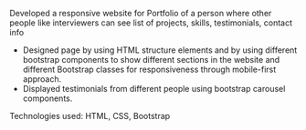 Developed a responsive website for Portfolio of a person where other people like interviewers can see list of projects, skills, testimonials, contact info 

* Designed page by using HTML structure elements and by using different bootstrap components to show different sections in the website and different Bootstrap classes for responsiveness through mobile-first approach.
* Displayed testimonials from different people using bootstrap carousel components.

Technologies used: HTML, CSS, Bootstrap
